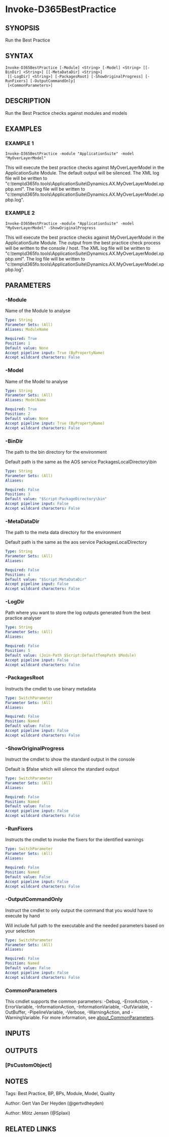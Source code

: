 ﻿---
external help file: d365fo.tools-help.xml
Module Name: d365fo.tools
online version:
schema: 2.0.0
---

# Invoke-D365BestPractice

## SYNOPSIS
Run the Best Practice

## SYNTAX

```
Invoke-D365BestPractice [-Module] <String> [-Model] <String> [[-BinDir] <String>] [[-MetaDataDir] <String>]
 [[-LogDir] <String>] [-PackagesRoot] [-ShowOriginalProgress] [-RunFixers] [-OutputCommandOnly]
 [<CommonParameters>]
```

## DESCRIPTION
Run the Best Practice checks against modules and models

## EXAMPLES

### EXAMPLE 1
```
Invoke-D365BestPractice -module "ApplicationSuite" -model "MyOverLayerModel"
```

This will execute the best practice checks against MyOverLayerModel in the ApplicationSuite Module.
The default output will be silenced.
The XML log file will be written to "c:\temp\d365fo.tools\ApplicationSuite\Dynamics.AX.MyOverLayerModel.xppbp.xml".
The log file will be written to "c:\temp\d365fo.tools\ApplicationSuite\Dynamics.AX.MyOverLayerModel.xppbp.log".

### EXAMPLE 2
```
Invoke-D365BestPractice -module "ApplicationSuite" -model "MyOverLayerModel" -ShowOriginalProgress
```

This will execute the best practice checks against MyOverLayerModel in the ApplicationSuite Module.
The output from the best practice check process will be written to the console / host.
The XML log file will be written to "c:\temp\d365fo.tools\ApplicationSuite\Dynamics.AX.MyOverLayerModel.xppbp.xml".
The log file will be written to "c:\temp\d365fo.tools\ApplicationSuite\Dynamics.AX.MyOverLayerModel.xppbp.log".

## PARAMETERS

### -Module
Name of the Module to analyse

```yaml
Type: String
Parameter Sets: (All)
Aliases: ModuleName

Required: True
Position: 1
Default value: None
Accept pipeline input: True (ByPropertyName)
Accept wildcard characters: False
```

### -Model
Name of the Model to analyse

```yaml
Type: String
Parameter Sets: (All)
Aliases: ModelName

Required: True
Position: 2
Default value: None
Accept pipeline input: True (ByPropertyName)
Accept wildcard characters: False
```

### -BinDir
The path to the bin directory for the environment

Default path is the same as the AOS service PackagesLocalDirectory\bin

```yaml
Type: String
Parameter Sets: (All)
Aliases:

Required: False
Position: 3
Default value: "$Script:PackageDirectory\bin"
Accept pipeline input: False
Accept wildcard characters: False
```

### -MetaDataDir
The path to the meta data directory for the environment

Default path is the same as the aos service PackagesLocalDirectory

```yaml
Type: String
Parameter Sets: (All)
Aliases:

Required: False
Position: 4
Default value: "$Script:MetaDataDir"
Accept pipeline input: False
Accept wildcard characters: False
```

### -LogDir
Path where you want to store the log outputs generated from the best practice analyser

```yaml
Type: String
Parameter Sets: (All)
Aliases:

Required: False
Position: 5
Default value: (Join-Path $Script:DefaultTempPath $Module)
Accept pipeline input: False
Accept wildcard characters: False
```

### -PackagesRoot
Instructs the cmdlet to use binary metadata

```yaml
Type: SwitchParameter
Parameter Sets: (All)
Aliases:

Required: False
Position: Named
Default value: False
Accept pipeline input: False
Accept wildcard characters: False
```

### -ShowOriginalProgress
Instruct the cmdlet to show the standard output in the console

Default is $false which will silence the standard output

```yaml
Type: SwitchParameter
Parameter Sets: (All)
Aliases:

Required: False
Position: Named
Default value: False
Accept pipeline input: False
Accept wildcard characters: False
```

### -RunFixers
Instructs the cmdlet to invoke the fixers for the identified warnings

```yaml
Type: SwitchParameter
Parameter Sets: (All)
Aliases:

Required: False
Position: Named
Default value: False
Accept pipeline input: False
Accept wildcard characters: False
```

### -OutputCommandOnly
Instruct the cmdlet to only output the command that you would have to execute by hand

Will include full path to the executable and the needed parameters based on your selection

```yaml
Type: SwitchParameter
Parameter Sets: (All)
Aliases:

Required: False
Position: Named
Default value: False
Accept pipeline input: False
Accept wildcard characters: False
```

### CommonParameters
This cmdlet supports the common parameters: -Debug, -ErrorAction, -ErrorVariable, -InformationAction, -InformationVariable, -OutVariable, -OutBuffer, -PipelineVariable, -Verbose, -WarningAction, and -WarningVariable. For more information, see [about_CommonParameters](http://go.microsoft.com/fwlink/?LinkID=113216).

## INPUTS

## OUTPUTS

### [PsCustomObject]
## NOTES
Tags: Best Practice, BP, BPs, Module, Model, Quality

Author: Gert Van Der Heyden (@gertvdheyden)

Author: Mötz Jensen (@Splaxi)

## RELATED LINKS
